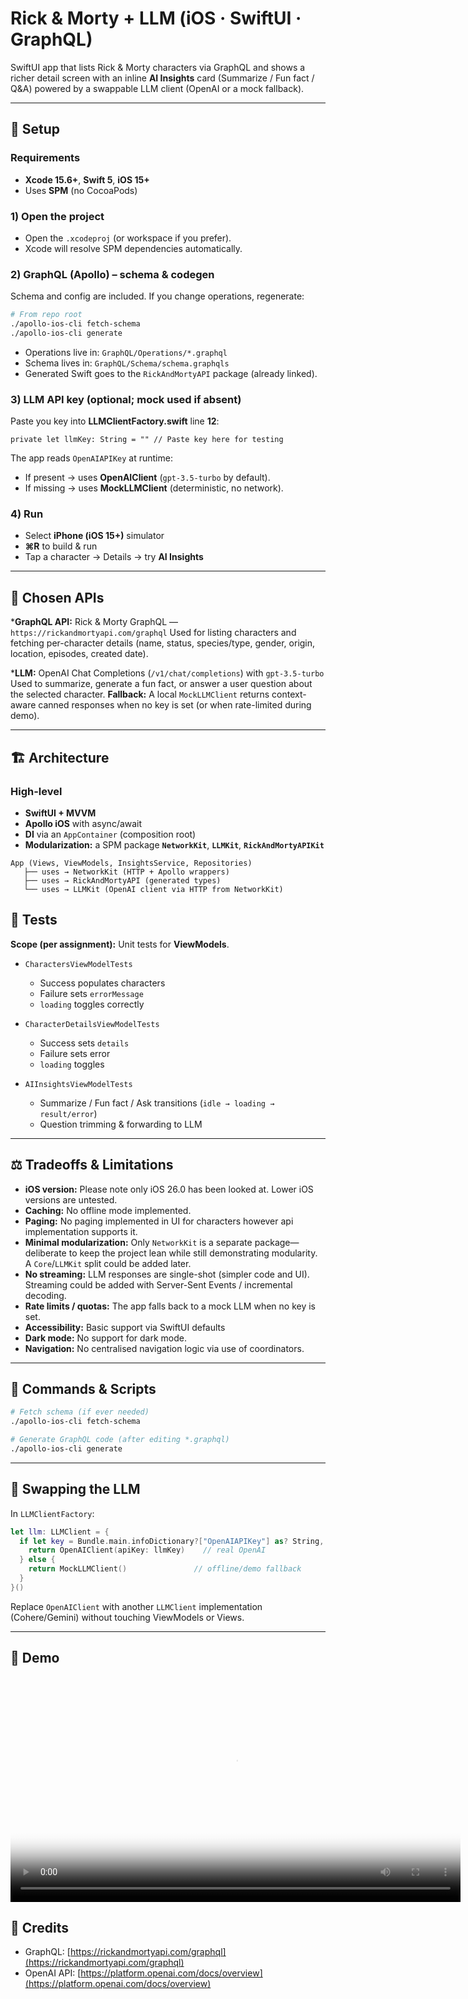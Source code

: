 # Rick & Morty + LLM (iOS · SwiftUI · GraphQL)

SwiftUI app that lists Rick & Morty characters via GraphQL and shows a richer detail screen with an inline **AI Insights** card (Summarize / Fun fact / Q\&A) powered by a swappable LLM client (OpenAI or a mock fallback).

---

## 🚀 Setup

### Requirements

* **Xcode 15.6+**, **Swift 5**, **iOS 15+**
* Uses **SPM** (no CocoaPods)

### 1) Open the project

* Open the `.xcodeproj` (or workspace if you prefer).
* Xcode will resolve SPM dependencies automatically.

### 2) GraphQL (Apollo) – schema & codegen

Schema and config are included. If you change operations, regenerate:

```bash
# From repo root
./apollo-ios-cli fetch-schema
./apollo-ios-cli generate
```

* Operations live in: `GraphQL/Operations/*.graphql`
* Schema lives in: `GraphQL/Schema/schema.graphqls`
* Generated Swift goes to the `RickAndMortyAPI` package (already linked).

### 3) LLM API key (optional; mock used if absent)

Paste you key into **LLMClientFactory.swift** line **12**:

```text
private let llmKey: String = "" // Paste key here for testing
```

The app reads `OpenAIAPIKey` at runtime:

* If present → uses **OpenAIClient** (`gpt-3.5-turbo` by default).
* If missing → uses **MockLLMClient** (deterministic, no network).

### 4) Run

* Select **iPhone (iOS 15+)** simulator
* **⌘R** to build & run
* Tap a character → Details → try **AI Insights**

---

## 🧩 Chosen APIs

***GraphQL API:** Rick & Morty GraphQL — `https://rickandmortyapi.com/graphql`
  Used for listing characters and fetching per-character details (name, status, species/type, gender, origin, location, episodes, created date).

***LLM:** OpenAI Chat Completions (`/v1/chat/completions`) with `gpt-3.5-turbo`
  Used to summarize, generate a fun fact, or answer a user question about the selected character.
  **Fallback:** A local `MockLLMClient` returns context-aware canned responses when no key is set (or when rate-limited during demo).

---

## 🏗 Architecture

### High-level

* **SwiftUI + MVVM**
* **Apollo iOS** with async/await
* **DI** via an `AppContainer` (composition root)
* **Modularization:** a SPM package **`NetworkKit`**, **`LLMKit`**, **`RickAndMortyAPIKit`**

```text
App (Views, ViewModels, InsightsService, Repositories)
   ├── uses → NetworkKit (HTTP + Apollo wrappers)
   ├── uses → RickAndMortyAPI (generated types)
   └── uses → LLMKit (OpenAI client via HTTP from NetworkKit)
```

## 🧪 Tests

**Scope (per assignment):** Unit tests for **ViewModels**.

* `CharactersViewModelTests`

  * Success populates characters
  * Failure sets `errorMessage`
  * `loading` toggles correctly
* `CharacterDetailsViewModelTests`

  * Success sets `details`
  * Failure sets error
  * `loading` toggles
* `AIInsightsViewModelTests`

  * Summarize / Fun fact / Ask transitions (`idle → loading → result/error`)
  * Question trimming & forwarding to LLM
---

## ⚖️ Tradeoffs & Limitations

* **iOS version:** Please note only iOS 26.0 has been looked at. Lower iOS versions are untested. 
* **Caching:** No offline mode implemented.
* **Paging:** No paging implemented in UI for characters however api implementation supports it.
* **Minimal modularization:** Only `NetworkKit` is a separate package—deliberate to keep the project lean while still demonstrating modularity. A `Core`/`LLMKit` split could be added later.
* **No streaming:** LLM responses are single-shot (simpler code and UI). Streaming could be added with Server-Sent Events / incremental decoding.
* **Rate limits / quotas:** The app falls back to a mock LLM when no key is set.
* **Accessibility:** Basic support via SwiftUI defaults
* **Dark mode:** No support for dark mode.
* **Navigation:** No centralised navigation logic via use of coordinators.

---

## 🔧 Commands & Scripts

```bash
# Fetch schema (if ever needed)
./apollo-ios-cli fetch-schema

# Generate GraphQL code (after editing *.graphql)
./apollo-ios-cli generate
```
---

## 🔄 Swapping the LLM

In `LLMClientFactory`:

```swift
let llm: LLMClient = {
  if let key = Bundle.main.infoDictionary?["OpenAIAPIKey"] as? String, !key.isEmpty {
    return OpenAIClient(apiKey: llmKey)    // real OpenAI
  } else {
    return MockLLMClient()               // offline/demo fallback
  }
}()
```

Replace `OpenAIClient` with another `LLMClient` implementation (Cohere/Gemini) without touching ViewModels or Views.

---

## 📸 Demo
<video src="Demo/demo.mp4" controls width="720" poster="Demo/thumbnail.png">
  https://github.com/5ayeem/RickAndMorty/blob/main/Demo/demo.mov
</video>

## 🙏 Credits

* GraphQL: [https://rickandmortyapi.com/graphql](https://rickandmortyapi.com/graphql)
* OpenAI API: [https://platform.openai.com/docs/overview](https://platform.openai.com/docs/overview)
